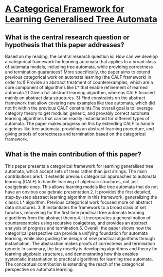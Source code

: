 # [A Categorical Framework for Learning Generalised Tree Automata](https://arxiv.org/abs/2001.05786)

## What is the central research question or hypothesis that this paper addresses?

Based on my reading, the central research question is: How can we develop a categorical framework for learning automata that applies to a broad class of automata models, including tree automata,  while providing correctness and termination guarantees? More specifically, the paper aims to extend previous categorical work on automata learning (the CALF framework) in order to:1) Provide an abstract treatment of counterexamples, which are a core component of algorithms like L* that enable refinement of learned automata.2) Give a full abstract learning algorithm, whereas CALF focused mainly on abstract data structures. 3) Find constraints on the abstract framework that allow covering new examples like tree automata, which did not fit within the previous CALF constraints.The overall goal is to leverage category theory to get modular, generic, and provably correct automata learning algorithms that can be readily instantiated for different types of automata. The paper makes progress on this by extending CALF to handle algebras like tree automata, providing an abstract learning procedure, and giving proofs of correctness and termination based on the categorical framework.


## What is the main contribution of this paper?

This paper presents a categorical framework for learning generalised tree automata, which accept sets of trees rather than just strings. The main contributions are:1. It extends previous categorical approaches to automata learning (CALF) to handle learning of algebraic structures, not just coalgebraic ones. This allows learning models like tree automata that do not have an obvious coalgebraic presentation.2. It provides the first detailed, step-by-step abstract learning algorithm in this framework, generalizing the classic L* algorithm. Previous categorical work focused more on abstract data structures. 3. It instantiates the framework to a broad class of set functors, recovering for the first time practical tree automata learning algorithms from the abstract theory.4. It incorporates a general notion of counterexamples using recursive coalgebras, and provides an abstract analysis of progress and termination.5. Overall, the paper shows how the categorical perspective can provide a unifying foundation for automata learning, while also guiding the design of new practical algorithms through instantiation. The abstraction makes proofs of correctness and termination generic.In summary, the key novelty is developing algorithms and theory for learning algebraic structures, and demonstrating how this enables systematic instantiation to practical algorithms for learning tree automata. The conceptual contribution is extending the reach of the categorical perspective on automata learning.
